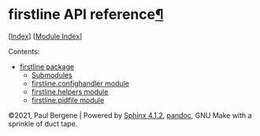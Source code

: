 <div class="document">

<div class="documentwrapper">

<div class="body" role="main">

<div id="firstline-api-reference" class="section">

# firstline API reference[¶](#firstline-api-reference "Permalink to this headline")

\[[<span class="std std-ref">Index</span>](genindex.md)\]
\[[<span class="std std-ref">Module Index</span>](py-modindex.md)\]

<div class="toctree-wrapper compound">

<span class="caption-text">Contents:</span>

  - [firstline package](firstline.md)
      - [Submodules](firstline.md#submodules)
      - [firstline.confighandler
        module](firstline.md#module-firstline.confighandler)
      - [firstline.helpers
        module](firstline.md#module-firstline.helpers)
      - [firstline.pidfile
        module](firstline.md#module-firstline.pidfile)

</div>

</div>

</div>

</div>

<div class="clearer">

</div>

</div>

<div class="footer">

©2021, Paul Bergene | Powered by
[Sphinx 4.1.2](https://www.sphinx-doc.org/),
[pandoc](https://pandoc.org), GNU Make with a sprinkle of duct tape.

</div>
